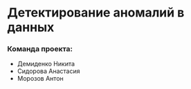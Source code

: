 # Детектирование аномалий в данных

### Команда проекта:
- Демиденко Никита
- Сидорова Анастасия
- Морозов Антон
